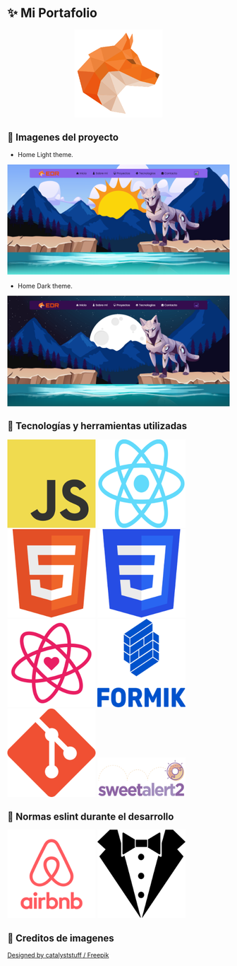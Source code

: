# ✨ Mi Portafolio

<p align="center">
  <img height="200" width="200" src="./src/img/logo-edr.svg" />
</p>

## 🔶 Imagenes del proyecto

- Home Light theme.

<img src="./img-readme/portfolio-light.png">

- Home Dark theme.

<img src="./img-readme/portfolio-dark.png">

## 🔶 Tecnologías y herramientas utilizadas

<div display="flex">
  <img margin="10px" height="200" width="200" src="./img-readme/JavaScript.png" title="JavaScript">
  <img margin="10px" height="200" width="200" src="./img-readme/react.png" title="React">
  <img margin="10px" height="200" width="200" src="./img-readme/html.png" title="HTML">
  <img margin="10px" height="200" width="200" src="./img-readme/css.png" title="CSS">
  <img margin="10px" height="200" width="200" src="./img-readme/react-icons.png" title="React-icons">
  <img margin="10px" height="200" width="200" src="./img-readme/formik.png" title="Formik">
  <img margin="10px" height="200" width="200" src="./img-readme/git.png" title="Git">
  <img margin="10px" height="90" width="200" src="./img-readme/sweetAlert2.png" title="SweetAlert2">
</div>

## 🔶 Normas eslint durante el desarrollo

<div display="flex">
  <img height="200" width="200" src="./img-readme/eslint-airbnb.png" title="EsLint-AirBnB">
  <img height="200" width="200" src="./img-readme/stylelint.png" title="Stylelint">
</div>

## 🔶 Creditos de imagenes

<a href="http://www.freepik.com">Designed by catalyststuff / Freepik</a>

